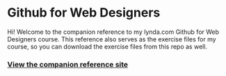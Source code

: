 Github for Web Designers
========================

Hi! Welcome to the companion reference to my lynda.com Github for Web Designers course. This reference also serves as the exercise files for my course, so you can download the exercise files from this repo as well.
### [View the companion reference site](https://luzelenag123.github.io/github-for-web-designers/)
